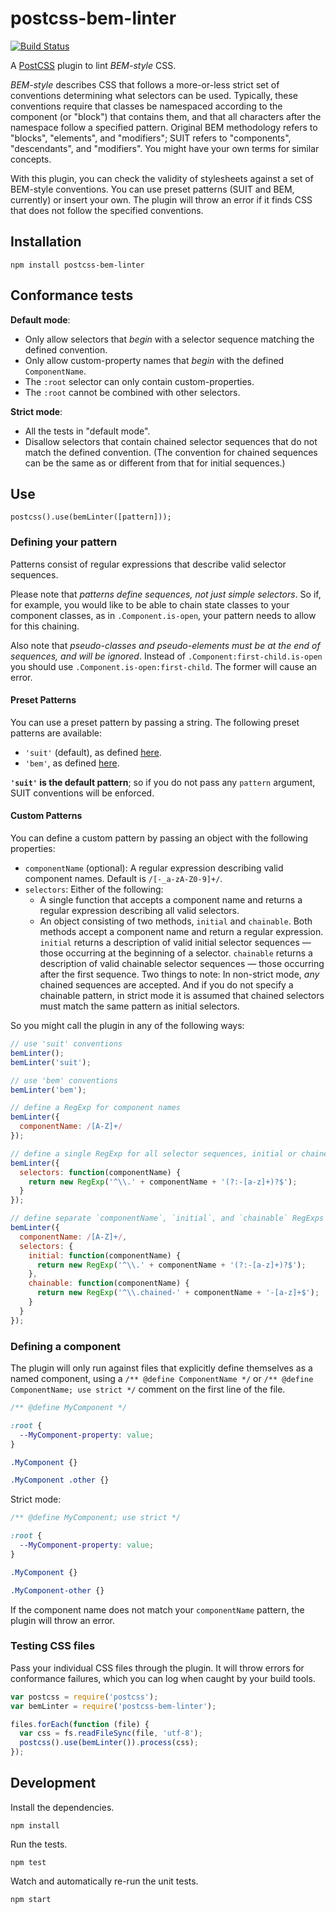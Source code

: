 # postcss-bem-linter

[![Build Status](https://secure.travis-ci.org/necolas/postcss-bem-linter.png?branch=master)](http://travis-ci.org/necolas/postcss-bem-linter)

A [PostCSS](https://github.com/postcss/postcss) plugin to lint *BEM-style* CSS.

*BEM-style* describes CSS that follows a more-or-less strict set of conventions determining
what selectors can be used. Typically, these conventions require that classes be namespaced
according to the component (or "block") that contains them, and that all characters after the
namespace follow a specified pattern. Original BEM methodology refers to "blocks", "elements",
and "modifiers"; SUIT refers to "components", "descendants", and "modifiers". You might have your
own terms for similar concepts.

With this plugin, you can check the validity of stylesheets against a set of BEM-style conventions.
You can use preset patterns (SUIT and BEM, currently) or insert your own. The plugin will throw an
error if it finds CSS that does not follow the specified conventions.

## Installation

```
npm install postcss-bem-linter
```

## Conformance tests

**Default mode**:

* Only allow selectors that *begin* with a selector sequence matching the defined convention.
* Only allow custom-property names that *begin* with the defined `ComponentName`.
* The `:root` selector can only contain custom-properties.
* The `:root` cannot be combined with other selectors.

**Strict mode**:

* All the tests in "default mode".
* Disallow selectors that contain chained selector sequences that do not match the
  defined convention. (The convention for chained sequences can be the same as or different from
  that for initial sequences.)

## Use

```
postcss().use(bemLinter([pattern]));
```

### Defining your pattern

Patterns consist of regular expressions that describe valid selector sequences.

Please note that *patterns define sequences, not just simple selectors*. So if, for example,
you would like to be able to chain state classes to your component classes, as in
`.Component.is-open`, your pattern needs to allow for this chaining.

Also note that *pseudo-classes and pseudo-elements must be at the end of sequences, and
will be ignored*. Instead of `.Component:first-child.is-open` you should use
`.Component.is-open:first-child`. The former will cause an error.

#### Preset Patterns

You can use a preset pattern by passing a string. The following preset patterns are available:

- `'suit'` (default), as defined [here](https://github.com/suitcss/suit/blob/master/doc/naming-conventions.md).
- `'bem'`, as defined [here](https://en.bem.info/tools/bem/bem-naming/).

**`'suit'` is the default pattern**; so if you do not pass any `pattern` argument,
SUIT conventions will be enforced.

#### Custom Patterns

You can define a custom pattern by passing an object with the following properties:

- `componentName` (optional): A regular expression describing valid component names.
  Default is `/[-_a-zA-Z0-9]+/`.
- `selectors`: Either of the following:
  - A single function that accepts a component name and returns a regular expression describing
    all valid selectors.
  - An object consisting of two methods, `initial` and `chainable`. Both methods accept a
    component name and return a regular expression. `initial` returns a description of valid
    initial selector sequences — those occurring at the beginning of a selector. `chainable` returns
    a description of valid chainable selector sequences — those occurring after the first sequence.
    Two things to note: In non-strict mode, *any* chained sequences are accepted.
    And if you do not specify a chainable pattern, in strict mode it is assumed that chained
    selectors must match the same pattern as initial selectors.

So you might call the plugin in any of the following ways:

```js
// use 'suit' conventions
bemLinter();
bemLinter('suit');

// use 'bem' conventions
bemLinter('bem');

// define a RegExp for component names
bemLinter({
  componentName: /[A-Z]+/
});

// define a single RegExp for all selector sequences, initial or chained
bemLinter({
  selectors: function(componentName) {
    return new RegExp('^\\.' + componentName + '(?:-[a-z]+)?$');
  }
});

// define separate `componentName`, `initial`, and `chainable` RegExps
bemLinter({
  componentName: /[A-Z]+/,
  selectors: {
    initial: function(componentName) {
      return new RegExp('^\\.' + componentName + '(?:-[a-z]+)?$');
    },
    chainable: function(componentName) {
      return new RegExp('^\\.chained-' + componentName + '-[a-z]+$');
    }
  }
});
```

### Defining a component

The plugin will only run against files that explicitly define themselves as a
named component, using a `/** @define ComponentName */` or `/** @define
ComponentName; use strict */` comment on the first line of the file.

```css
/** @define MyComponent */

:root {
  --MyComponent-property: value;
}

.MyComponent {}

.MyComponent .other {}
```

Strict mode:

```css
/** @define MyComponent; use strict */

:root {
  --MyComponent-property: value;
}

.MyComponent {}

.MyComponent-other {}
```

If the component name does not match your `componentName` pattern, the plugin will throw an error.

### Testing CSS files

Pass your individual CSS files through the plugin. It will throw errors for
conformance failures, which you can log when caught by your build tools.

```js
var postcss = require('postcss');
var bemLinter = require('postcss-bem-linter');

files.forEach(function (file) {
  var css = fs.readFileSync(file, 'utf-8');
  postcss().use(bemLinter()).process(css);
});
```

## Development

Install the dependencies.

```
npm install
```

Run the tests.

```
npm test
```

Watch and automatically re-run the unit tests.

```
npm start
```
